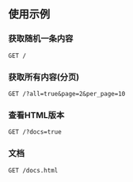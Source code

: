 ## 使用示例

### 获取随机一条内容
```
GET /
```

### 获取所有内容(分页)
```
GET /?all=true&page=2&per_page=10
```

### 查看HTML版本
```
GET /?docs=true
```

### 文档
```
GET /docs.html
```
